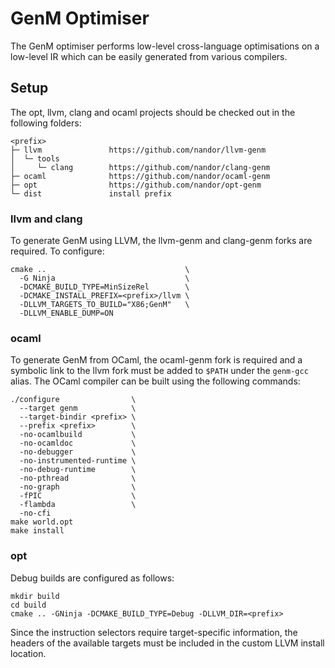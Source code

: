 # GenM Optimiser

The GenM optimiser performs low-level cross-language optimisations on a
low-level IR which can be easily generated from various compilers.

## Setup

The opt, llvm, clang and ocaml projects should be checked out in the following folders:

```
<prefix>
├─ llvm               https://github.com/nandor/llvm-genm
│  └─ tools
│     └─ clang        https://github.com/nandor/clang-genm
├─ ocaml              https://github.com/nandor/ocaml-genm
├─ opt                https://github.com/nandor/opt-genm
└─ dist               install prefix
```

### llvm and clang

To generate GenM using LLVM, the llvm-genm and clang-genm forks are required. To configure:

```
cmake ..                               \
  -G Ninja                             \
  -DCMAKE_BUILD_TYPE=MinSizeRel        \
  -DCMAKE_INSTALL_PREFIX=<prefix>/llvm \
  -DLLVM_TARGETS_TO_BUILD="X86;GenM"   \
  -DLLVM_ENABLE_DUMP=ON
```

### ocaml

To generate GenM from OCaml, the ocaml-genm fork is required and a symbolic link
to the llvm fork must be added to `$PATH` under the `genm-gcc` alias. The OCaml
compiler can be built using the following commands:

```
./configure                \
  --target genm            \
  --target-bindir <prefix> \
  --prefix <prefix>        \
  -no-ocamlbuild           \
  -no-ocamldoc             \
  -no-debugger             \
  -no-instrumented-runtime \
  -no-debug-runtime        \
  -no-pthread              \
  -no-graph                \
  -fPIC                    \
  -flambda                 \
  -no-cfi
make world.opt
make install
```

### opt

Debug builds are configured as follows:
```
mkdir build
cd build
cmake .. -GNinja -DCMAKE_BUILD_TYPE=Debug -DLLVM_DIR=<prefix>
```

Since the instruction selectors require target-specific information, the headers
of the available targets must be included in the custom LLVM install location.
